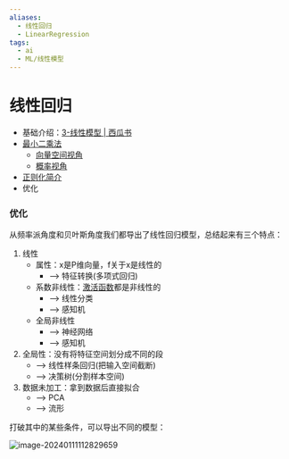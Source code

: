 ```yaml
---
aliases:
  - 线性回归
  - LinearRegression
tags:
  - ai
  - ML/线性模型
---
```

# 线性回归

- 基础介绍：[3-线性模型 | 西瓜书](../watermelon/3-线性模型.md)
- [最小二乘法](../最小二乘法.md)
  - [向量空间视角](../最小二乘法.md#向量空间视角)
  - [概率视角](../最小二乘法.md#概率视角)
- [正则化简介](../正则化.md#简介)
- 优化

### 优化

从频率派角度和贝叶斯角度我们都导出了线性回归模型，总结起来有三个特点：

1. 线性
   - 属性：x是P维向量，f关于x是线性的
     - --> 特征转换(多项式回归)
   - 系数非线性：[激活函数](../激活函数.md)都是非线性的
     - --> 线性分类
     - --> 感知机
   - 全局非线性
     - --> 神经网络
     - --> 感知机
2. 全局性：没有将特征空间划分成不同的段
   - --> 线性样条回归(把输入空间截断)
   - --> 决策树(分割样本空间)
3. 数据未加工：拿到数据后直接拟合
   - --> PCA
   - --> 流形

打破其中的某些条件，可以导出不同的模型：

![image-20240111112829659](https://pic-1257412153.cos.ap-nanjing.myqcloud.com/images/2024/01/11/image-20240111112829659-098af4.png)
